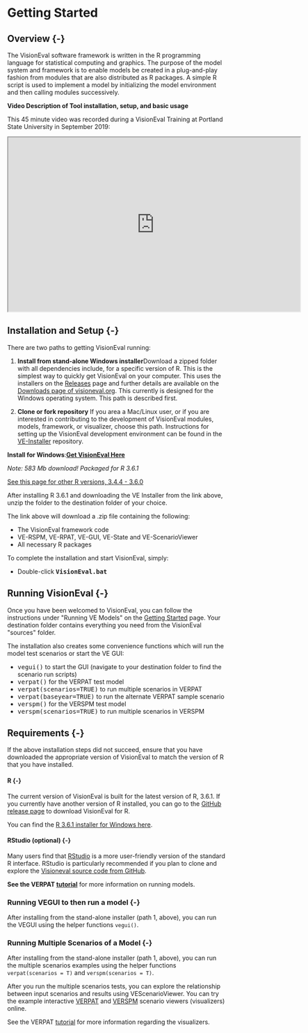 # Getting Started

## Overview {-}

The VisionEval software framework is written in the R programming language for statistical computing and graphics.  The purpose of the model system and framework is to enable models be created in a plug-and-play fashion from modules that are also distributed as R packages. A simple R script is used to implement a model by initializing the model environment and then calling modules successively.

**Video Description of Tool installation, setup, and basic usage**

This 45 minute video was recorded during a VisionEval Training at Portland State University in September 
2019:

<iframe src="https://www.youtube.com/embed/-ylFbyLfhbw?t=2203" width="672" height="400px" data-external="1"></iframe>

## Installation and Setup {-}

There are two paths to getting VisionEval running:

1. **Install from stand-alone Windows installer**Download a zipped folder with all dependencies include, for a specific version of R. This is the simplest way to quickly get VisionEval on your computer. This uses the installers on the [Releases](https://github.com/VisionEval/VisionEval/releases) page and further details are available on the [Downloads page of visioneval.org](https://visioneval.org/category/download.html). This currently is designed for the Windows operating system. This path is described first.

2. **Clone or fork repository** If you area a Mac/Linux user, or if you are interested in contributing to the development of VisionEval modules, models, framework, or visualizer, choose this path.   Instructions for setting up the VisionEval development environment can be found in the <a target="_blank" href="https://github.com/VisionEval/VE-Installer">VE-Installer</a> repository.

**Install for Windows**:**[Get VisionEval Here](https://github.com/VisionEval/VisionEval/releases/download/v1.0.0/VE-installer-Windows-R3.6.1.2019-07-15.zip)**

*Note: 583 Mb download! Packaged for R 3.6.1*

[See this page for other R versions, 3.4.4 - 3.6.0](https://github.com/VisionEval/VisionEval/releases/tag/v1.0.0)

After installing R 3.6.1 and downloading the VE Installer from the link above, unzip the folder to the destination folder of your choice.

The link above will download a .zip file containing the following:
 - The VisionEval framework code
 - VE-RSPM, VE-RPAT, VE-GUI, VE-State and VE-ScenarioViewer 
 - All necessary R packages

To complete the installation and start VisionEval, simply:
   - Double-click **<tt>VisionEval.bat</tt>**

## Running VisionEval {-}

Once you have been welcomed to VisionEval, you can follow the instructions under "Running VE Models" on the
<a href="https://github.com/VisionEval/VisionEval/wiki/Getting-Started">Getting Started</a> page.
Your destination folder contains everything you need from the VisionEval "sources" folder.

The installation also creates some convenience functions which will run the model test scenarios or start the VE GUI:
 - <tt>vegui()</tt> to start the GUI (navigate to your destination folder to find the scenario run scripts)
 - <tt>verpat()</tt> for the VERPAT test model
 - <tt>verpat(scenarios=TRUE)</tt> to run multiple scenarios in VERPAT
 - <tt>verpat(baseyear=TRUE)</tt> to run the alternate VERPAT sample scenario
 - <tt>verspm()</tt> for the VERSPM test model
 - <tt>verspm(scenarios=TRUE)</tt> to run multiple scenarios in VERSPM

## Requirements {-}

If the above installation steps did not succeed, ensure that you have downloaded the appropriate version of VisionEval to match the version of R that you have installed.

#### R {-}
The current version of VisionEval is built for the latest version of R, 3.6.1.  If you currently have another version of R installed, you can go to the [GitHub release page](https://github.com/VisionEval/VisionEval/releases) to download VisionEval for R. 

You can find the <a
href="https://cran.r-project.org/bin/windows/base/" target="_blank">R 3.6.1 installer for Windows here</a>.

#### RStudio (optional) {-}
Many users find that <a href="https://www.rstudio.com/products/rstudio/#Desktop" target="_blank">RStudio</a> is a more user-friendly version of the
standard R interface.  RStudio is particularly recommended if you plan to clone and explore the
<a target="_blank" href="https://github.com/VisionEval/VE-Installer">Visioneval source code from GitHub</a>.

**See the VERPAT [tutorial](https://github.com/visioneval/VisionEval/wiki/VERPAT-Tutorial-Running-the-Model)** for more information on running models.

### Running VEGUI to then run a model {-}

After installing from the stand-alone installer (path 1, above), you can run the VEGUI using the helper functions `vegui()`.

### Running Multiple Scenarios of a Model {-}

After installing from the stand-alone installer (path 1, above), you can run the multiple scenarios examples using the helper functions `verpat(scenarios = T)` and `verspm(scenarios = T)`.

After you run the multiple scenarios tests, you can explore the relationship between input scenarios and results using VEScenarioViewer.  You can try the example interactive [VERPAT](http://htmlpreview.github.io/?https://github.com/VisionEval/VisionEval/blob/master/sources/VEScenarioViewer/verpat.html) and [VERSPM](http://htmlpreview.github.io/?https://github.com/VisionEval/VisionEval/blob/master/sources/VEScenarioViewer/verspm.html) scenario viewers (visualizers) online.

See the VERPAT [tutorial](https://github.com/visioneval/VisionEval/wiki/VERPAT-Tutorial-Multiple-Scenarios) for more information regarding the visualizers.

